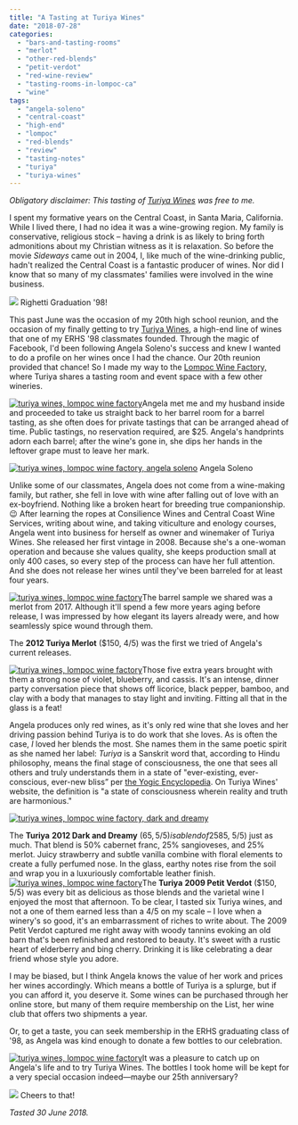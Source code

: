 ```yaml
---
title: "A Tasting at Turiya Wines"
date: "2018-07-28"
categories:
  - "bars-and-tasting-rooms"
  - "merlot"
  - "other-red-blends"
  - "petit-verdot"
  - "red-wine-review"
  - "tasting-rooms-in-lompoc-ca"
  - "wine"
tags:
  - "angela-soleno"
  - "central-coast"
  - "high-end"
  - "lompoc"
  - "red-blends"
  - "review"
  - "tasting-notes"
  - "turiya"
  - "turiya-wines"
---
```


_Obligatory disclaimer: This tasting of [Turiya Wines](https://www.turiyawines.com/) was free to me._

I spent my formative years on the Central Coast, in Santa Maria, California. While I lived there, I had no idea it was a wine-growing region. My family is conservative, religious stock – having a drink is as likely to bring forth admonitions about my Christian witness as it is relaxation. So before the movie _Sideways_ came out in 2004, I, like much of the wine-drinking public, hadn't realized the Central Coast is a fantastic producer of wines. Nor did I know that so many of my classmates' families were involved in the wine business.




<div class="caption">

[![](http://s3.amazonaws.com/thegourmez-wpmedia/2018/07/ERHSSeniorYear090-500x344.jpg)](http://s3.amazonaws.com/thegourmez-wpmedia/2018/07/ERHSSeniorYear090.jpg) Righetti Graduation '98!</div>


This past June was the occasion of my 20th high school reunion, and the occasion of my finally getting to try [Turiya Wines](https://www.turiyawines.com/), a high-end line of wines that one of my ERHS '98 classmates founded. Through the magic of Facebook, I'd been following Angela Soleno's success and knew I wanted to do a profile on her wines once I had the chance. Our 20th reunion provided that chance! So I made my way to the [Lompoc Wine Factory,](https://lompocwinefactory.com/) where Turiya shares a tasting room and event space with a few other wineries.

[![turiya wines, lompoc wine factory](http://s3.amazonaws.com/thegourmez-wpmedia/2018/07/Turyia-Wines-14-375x500.jpg)](http://s3.amazonaws.com/thegourmez-wpmedia/2018/07/Turyia-Wines-14.jpg)Angela met me and my husband inside and proceeded to take us straight back to her barrel room for a barrel tasting, as she often does for private tastings that can be arranged ahead of time. Public tastings, no reservation required, are $25. Angela's handprints adorn each barrel; after the wine's gone in, she dips her hands in the leftover grape must to leave her mark.




<div class="caption">

[![turiya wines, lompoc wine factory, angela soleno](http://s3.amazonaws.com/thegourmez-wpmedia/2018/07/Turyia-Wines-03-500x397.jpg)](http://s3.amazonaws.com/thegourmez-wpmedia/2018/07/Turyia-Wines-03.jpg) Angela Soleno</div>


Unlike some of our classmates, Angela does not come from a wine-making family, but rather, she fell in love with wine after falling out of love with an ex-boyfriend. Nothing like a broken heart for breeding true companionship. 😉 After learning the ropes at Consilience Wines and Central Coast Wine Services, writing about wine, and taking viticulture and enology courses, Angela went into business for herself as owner and winemaker of Turiya Wines. She released her first vintage in 2008. Because she's a one-woman operation and because she values quality, she keeps production small at only 400 cases, so every step of the process can have her full attention. And she does not release her wines until they've been barreled for at least four years.

[![turiya wines, lompoc wine factory](http://s3.amazonaws.com/thegourmez-wpmedia/2018/07/Turyia-Wines-11-400x500.jpg)](http://s3.amazonaws.com/thegourmez-wpmedia/2018/07/Turyia-Wines-11.jpg)The barrel sample we shared was a merlot from 2017. Although it'll spend a few more years aging before release, I was impressed by how elegant its layers already were, and how seamlessly spice wound through them.

The **2012 Turiya Merlot** ($150, 4/5) was the first we tried of Angela's current releases.

[![turiya wines, lompoc wine factory](http://s3.amazonaws.com/thegourmez-wpmedia/2018/07/Turyia-Wines-05-281x500.jpg)](http://s3.amazonaws.com/thegourmez-wpmedia/2018/07/Turyia-Wines-05.jpg)Those five extra years brought with them a strong nose of violet, blueberry, and cassis. It's an intense, dinner party conversation piece that shows off licorice, black pepper, bamboo, and clay with a body that manages to stay light and inviting. Fitting all that in the glass is a feat!

Angela produces only red wines, as it's only red wine that she loves and her driving passion behind Turiya is to do work that she loves. As is often the case, _I_ loved her blends the most. She names them in the same poetic spirit as she named her label: _Turiya_ is a Sanskrit word that, according to Hindu philosophy, means the final stage of consciousness, the one that sees all others and truly understands them in a state of "ever-existing, ever-conscious, ever-new bliss” per [the Yogic Encyclopedia](https://www.ananda.org/yogapedia/turiya/). On Turiya Wines' website, the definition is "a state of consciousness wherein reality and truth are harmonious."

[![turiya wines, lompoc wine factory, dark and dreamy](http://s3.amazonaws.com/thegourmez-wpmedia/2018/07/Turyia-Wines-09-321x500.jpg)](http://s3.amazonaws.com/thegourmez-wpmedia/2018/07/Turyia-Wines-09.jpg)

The **Turiya** **2012 Dark and Dreamy** ($65, 5/5) is a blend of 25% cabernet franc, 25% petit verdot, 25% sangiovese, and 25% merlot. It smells of blackberries speckled with soil and raspberry gumdrops with nonpareils. The beautifully smooth wine showcases raspberries in prime ripeness, with dark chocolate notes and lime acidity. I reveled in it. And I treasured the **Turiya 2012 Kindred Spirit** ($85, 5/5) just as much. That blend is 50% cabernet franc, 25% sangioveses, and 25% merlot. Juicy strawberry and subtle vanilla combine with floral elements to create a fully perfumed nose. In the glass, earthy notes rise from the soil and wrap you in a luxuriously comfortable leather finish.[![turiya wines, lompoc wine factory](http://s3.amazonaws.com/thegourmez-wpmedia/2018/07/Turyia-Wines-16-375x500.jpg)](http://s3.amazonaws.com/thegourmez-wpmedia/2018/07/Turyia-Wines-16.jpg)The **Turiya** **2009 Petit Verdot** ($150, 5/5) was every bit as delicious as those blends and the varietal wine I enjoyed the most that afternoon. To be clear, I tasted six Turiya wines, and not a one of them earned less than a 4/5 on my scale – I love when a winery's so good, it's an embarrassment of riches to write about. The 2009 Petit Verdot captured me right away with woody tannins evoking an old barn that's been refinished and restored to beauty. It's sweet with a rustic heart of elderberry and bing cherry. Drinking it is like celebrating a dear friend whose style you adore.

I may be biased, but I think Angela knows the value of her work and prices her wines accordingly. Which means a bottle of Turiya is a splurge, but if you can afford it, you deserve it. Some wines can be purchased through her online store, but many of them require membership on the List, her wine club that offers two shipments a year.

Or, to get a taste, you can seek membership in the ERHS graduating class of '98, as Angela was kind enough to donate a few bottles to our celebration.

[![turiya wines, lompoc wine factory](http://s3.amazonaws.com/thegourmez-wpmedia/2018/07/Turyia-Wines-17-331x500.jpg)](http://s3.amazonaws.com/thegourmez-wpmedia/2018/07/Turyia-Wines-17.jpg)It was a pleasure to catch up on Angela's life and to try Turiya Wines. The bottles I took home will be kept for a very special occasion indeed—maybe our 25th anniversary?




<div class="caption">

[![](http://s3.amazonaws.com/thegourmez-wpmedia/2018/07/Turyia-Wines-15-335x500.jpg)](http://s3.amazonaws.com/thegourmez-wpmedia/2018/07/Turyia-Wines-15.jpg) Cheers to that!</div>


_Tasted 30 June 2018._
